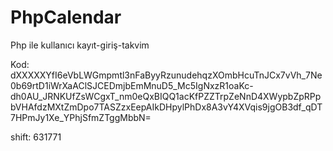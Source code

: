 # PhpCalendar
Php ile kullanıcı kayıt-giriş-takvim


Kod:
dXXXXXYfI6eVbLWGmpmtl3nFaByyRzunudehqzXOmbHcuTnJCx7vVh_7Ne0b69rtD1iWrXaAClSJCEDmjbEmMnuD5_Mc5IgNxzR1oaKc-
dh0AU_JRNKUfZsWCgxT_nm0eQxBIQQ1acKfPZZTrpZeNnD4XWypbZpRPpbVHAfdzMXtZmDpo7TASZzxEepAIkDHpylPhDx8A3vY4XVqis9jgOB3df_qDT7HPmJy1Xe_YPhjSfmZTggMbbN=


shift: 631771
